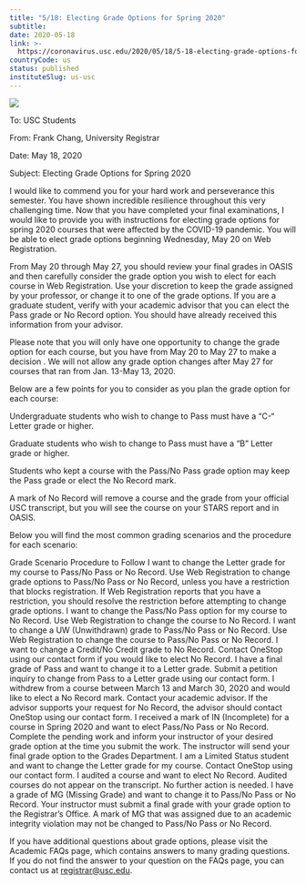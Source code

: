 ```yaml
---
title: "5/18: Electing Grade Options for Spring 2020"
subtitle: 
date: 2020-05-18
link: >-
  https://coronavirus.usc.edu/2020/05/18/5-18-electing-grade-options-for-spring-2020/
countryCode: us
status: published
instituteSlug: us-usc
---
```

![](https://coronavirus.usc.edu/wp-content/uploads/2020/04/usc-logo-twitter-1-1024x512.png)

To: USC Students

From: Frank Chang, University Registrar

Date: May 18, 2020

Subject: Electing Grade Options for Spring 2020

I would like to commend you for your hard work and perseverance this semester. You have shown incredible resilience throughout this very challenging time. Now that you have completed your final examinations, I would like to provide you with instructions for electing grade options for spring 2020 courses that were affected by the COVID-19 pandemic. You will be able to elect grade options beginning Wednesday, May 20 on Web Registration.

From May 20 through May 27, you should review your final grades in OASIS and then carefully consider the grade option you wish to elect for each course in Web Registration. Use your discretion to keep the grade assigned by your professor, or change it to one of the grade options. If you are a graduate student, verify with your academic advisor that you can elect the Pass grade or No Record option. You should have already received this information from your advisor.

Please note that you will only have one opportunity to change the grade option for each course, but you have from May 20 to May 27 to make a decision . We will not allow any grade option changes after May 27 for courses that ran from Jan. 13-May 13, 2020.

Below are a few points for you to consider as you plan the grade option for each course:

Undergraduate students who wish to change to Pass must have a “C-“ Letter grade or higher.

Graduate students who wish to change to Pass must have a “B” Letter grade or higher.

Students who kept a course with the Pass/No Pass grade option may keep the Pass grade or elect the No Record mark.

A mark of No Record will remove a course and the grade from your official USC transcript, but you will see the course on your STARS report and in OASIS.

Below you will find the most common grading scenarios and the procedure for each scenario:

Grade Scenario Procedure to Follow I want to change the Letter grade for my course to Pass/No Pass or No Record. Use Web Registration to change grade options to Pass/No Pass or No Record, unless you have a restriction that blocks registration. If Web Registration reports that you have a restriction, you should resolve the restriction before attempting to change grade options. I want to change the Pass/No Pass option for my course to No Record. Use Web Registration to change the course to No Record. I want to change a UW (Unwithdrawn) grade to Pass/No Pass or No Record. Use Web Registration to change the course to Pass/No Pass or No Record. I want to change a Credit/No Credit grade to No Record. Contact OneStop using our contact form if you would like to elect No Record. I have a final grade of Pass and want to change it to a Letter grade. Submit a petition inquiry to change from Pass to a Letter grade using our contact form. I withdrew from a course between March 13 and March 30, 2020 and would like to elect a No Record mark. Contact your academic advisor. If the advisor supports your request for No Record, the advisor should contact OneStop using our contact form. I received a mark of IN (Incomplete) for a course in Spring 2020 and want to elect Pass/No Pass or No Record. Complete the pending work and inform your instructor of your desired grade option at the time you submit the work. The instructor will send your final grade option to the Grades Department. I am a Limited Status student and want to change the Letter grade for my course. Contact OneStop using our contact form. I audited a course and want to elect No Record. Audited courses do not appear on the transcript. No further action is needed. I have a grade of MG (Missing Grade) and want to change it to Pass/No Pass or No Record. Your instructor must submit a final grade with your grade option to the Registrar’s Office. A mark of MG that was assigned due to an academic integrity violation may not be changed to Pass/No Pass or No Record.

If you have additional questions about grade options, please visit the Academic FAQs page, which contains answers to many grading questions. If you do not find the answer to your question on the FAQs page, you can contact us at registrar@usc.edu.
